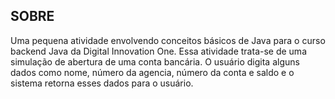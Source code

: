 ## SOBRE

Uma pequena atividade envolvendo conceitos básicos de Java para o curso backend Java da Digital Innovation One.
Essa atividade trata-se de uma simulação de abertura de uma conta bancária. O usuário digita alguns dados como nome, número da agencia, número da conta e saldo e o sistema retorna esses dados para o usuário.
